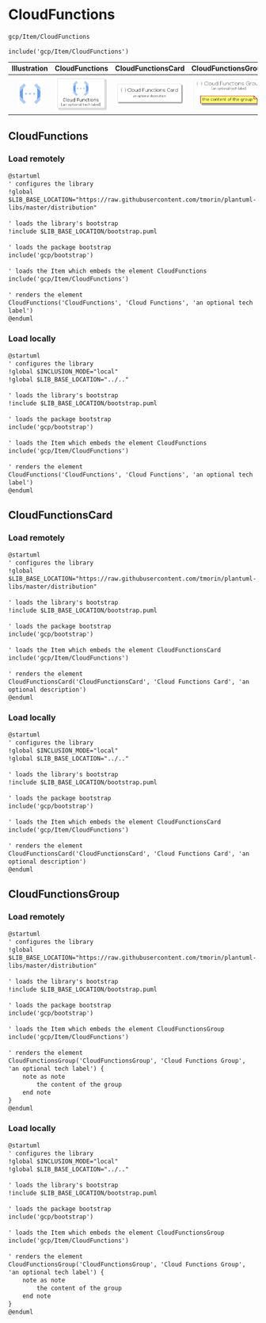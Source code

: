 # CloudFunctions


```text
gcp/Item/CloudFunctions
```

```text
include('gcp/Item/CloudFunctions')
```



| Illustration | CloudFunctions | CloudFunctionsCard | CloudFunctionsGroup |
| :---: | :---: | :---: | :---: |
| ![illustration for Illustration](../../gcp/Item/CloudFunctions.png) | ![illustration for CloudFunctions](../../gcp/Item/CloudFunctions.Local.png) | ![illustration for CloudFunctionsCard](../../gcp/Item/CloudFunctionsCard.Local.png) | ![illustration for CloudFunctionsGroup](../../gcp/Item/CloudFunctionsGroup.Local.png) |




## CloudFunctions

### Load remotely
```plantuml
@startuml
' configures the library
!global $LIB_BASE_LOCATION="https://raw.githubusercontent.com/tmorin/plantuml-libs/master/distribution"

' loads the library's bootstrap
!include $LIB_BASE_LOCATION/bootstrap.puml

' loads the package bootstrap
include('gcp/bootstrap')

' loads the Item which embeds the element CloudFunctions
include('gcp/Item/CloudFunctions')

' renders the element
CloudFunctions('CloudFunctions', 'Cloud Functions', 'an optional tech label')
@enduml
```

### Load locally
```plantuml
@startuml
' configures the library
!global $INCLUSION_MODE="local"
!global $LIB_BASE_LOCATION="../.."

' loads the library's bootstrap
!include $LIB_BASE_LOCATION/bootstrap.puml

' loads the package bootstrap
include('gcp/bootstrap')

' loads the Item which embeds the element CloudFunctions
include('gcp/Item/CloudFunctions')

' renders the element
CloudFunctions('CloudFunctions', 'Cloud Functions', 'an optional tech label')
@enduml
```

## CloudFunctionsCard

### Load remotely
```plantuml
@startuml
' configures the library
!global $LIB_BASE_LOCATION="https://raw.githubusercontent.com/tmorin/plantuml-libs/master/distribution"

' loads the library's bootstrap
!include $LIB_BASE_LOCATION/bootstrap.puml

' loads the package bootstrap
include('gcp/bootstrap')

' loads the Item which embeds the element CloudFunctionsCard
include('gcp/Item/CloudFunctions')

' renders the element
CloudFunctionsCard('CloudFunctionsCard', 'Cloud Functions Card', 'an optional description')
@enduml
```

### Load locally
```plantuml
@startuml
' configures the library
!global $INCLUSION_MODE="local"
!global $LIB_BASE_LOCATION="../.."

' loads the library's bootstrap
!include $LIB_BASE_LOCATION/bootstrap.puml

' loads the package bootstrap
include('gcp/bootstrap')

' loads the Item which embeds the element CloudFunctionsCard
include('gcp/Item/CloudFunctions')

' renders the element
CloudFunctionsCard('CloudFunctionsCard', 'Cloud Functions Card', 'an optional description')
@enduml
```

## CloudFunctionsGroup

### Load remotely
```plantuml
@startuml
' configures the library
!global $LIB_BASE_LOCATION="https://raw.githubusercontent.com/tmorin/plantuml-libs/master/distribution"

' loads the library's bootstrap
!include $LIB_BASE_LOCATION/bootstrap.puml

' loads the package bootstrap
include('gcp/bootstrap')

' loads the Item which embeds the element CloudFunctionsGroup
include('gcp/Item/CloudFunctions')

' renders the element
CloudFunctionsGroup('CloudFunctionsGroup', 'Cloud Functions Group', 'an optional tech label') {
    note as note
        the content of the group
    end note
}
@enduml
```

### Load locally
```plantuml
@startuml
' configures the library
!global $INCLUSION_MODE="local"
!global $LIB_BASE_LOCATION="../.."

' loads the library's bootstrap
!include $LIB_BASE_LOCATION/bootstrap.puml

' loads the package bootstrap
include('gcp/bootstrap')

' loads the Item which embeds the element CloudFunctionsGroup
include('gcp/Item/CloudFunctions')

' renders the element
CloudFunctionsGroup('CloudFunctionsGroup', 'Cloud Functions Group', 'an optional tech label') {
    note as note
        the content of the group
    end note
}
@enduml
```

